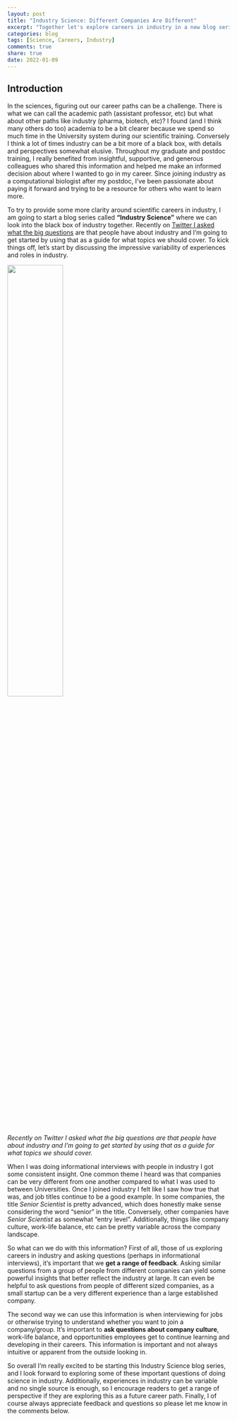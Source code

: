 ```yaml
---
layout: post
title: "Industry Science: Different Companies Are Different"
excerpt: "Together let's explore careers in industry in a new blog series."
categories: blog
tags: [Science, Careers, Industry]
comments: true
share: true
date: 2022-01-09
---
```


## Introduction

In the sciences, figuring out our career paths can be a challenge. There is what we can call the academic path (assistant professor, etc) but what about other paths like industry (pharma, biotech, etc)? I found (and I think many others do too) academia to be a bit clearer because we spend so much time in the University system during our scientific training. Conversely I think a lot of times industry can be a bit more of a black box, with details and perspectives somewhat elusive. Throughout my graduate and postdoc training, I really benefited from insightful, supportive, and generous colleagues who shared this information and helped me make an informed decision about where I wanted to go in my career. Since joining industry as a computational biologist after my postdoc, I’ve been passionate about paying it forward and trying to be a resource for others who want to learn more.

To try to provide some more clarity around scientific careers in industry, I am going to start a blog series called **“Industry Science”** where we can look into the black box of industry together. Recently on [Twitter I asked what the big questions](https://twitter.com/iprophage/status/1477711597514727430) are that people have about industry and I’m going to get started by using that as a guide for what topics we should cover. To kick things off, let’s start by discussing the impressive variability of experiences and roles in industry.

<img src="../../../images/20220109-tweet.png"  align="center" width="50%">

*Recently on Twitter I asked what the big questions are that people have about industry and I’m going to get started by using that as a guide for what topics we should cover.*

When I was doing informational interviews with people in industry I got some consistent insight. One common theme I heard was that companies can be very different from one another compared to what I was used to between Universities. Once I joined industry I felt like I saw how true that was, and job titles continue to be a good example. In some companies, the title *Senior Scientist* is pretty advanced, which does honestly make sense considering the word “senior” in the title. Conversely, other companies have *Senior Scientist* as somewhat “entry level”. Additionally, things like company culture, work-life balance, etc can be pretty variable across the company landscape.

So what can we do with this information? First of all, those of us exploring careers in industry and asking questions (perhaps in informational interviews), it’s important that we **get a range of feedback**. Asking similar questions from a group of people from different companies can yield some powerful insights that better reflect the industry at large. It can even be helpful to ask questions from people of different sized companies, as a small startup can be a very different experience than a large established company.

The second way we can use this information is when interviewing for jobs or otherwise trying to understand whether you want to join a company/group. It’s important to **ask questions about company culture**, work-life balance, and opportunities employees get to continue learning and developing in their careers. This information is important and not always intuitive or apparent from the outside looking in.

So overall I’m really excited to be starting this Industry Science blog series, and I look forward to exploring some of these important questions of doing science in industry. Additionally, experiences in industry can be variable and no single source is enough, so I encourage readers to get a range of perspective if they are exploring this as a future career path. Finally, I of course always appreciate feedback and questions so please let me know in the comments below.

